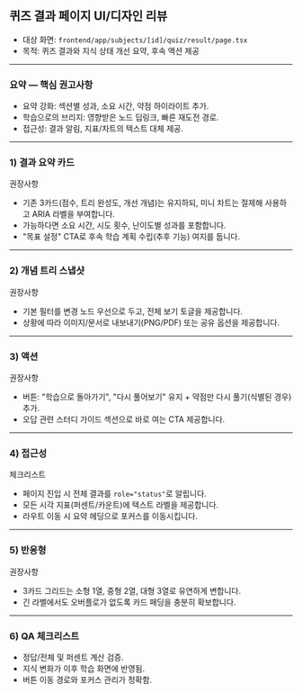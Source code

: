 ## 퀴즈 결과 페이지 UI/디자인 리뷰

- 대상 화면: `frontend/app/subjects/[id]/quiz/result/page.tsx`
- 목적: 퀴즈 결과와 지식 상태 개선 요약, 후속 액션 제공

---

### 요약 — 핵심 권고사항
- 요약 강화: 섹션별 성과, 소요 시간, 약점 하이라이트 추가.
- 학습으로의 브리지: 영향받은 노드 딥링크, 빠른 재도전 경로.
- 접근성: 결과 알림, 지표/차트의 텍스트 대체 제공.

---

### 1) 결과 요약 카드

권장사항
- 기존 3카드(점수, 트리 완성도, 개선 개념)는 유지하되, 미니 차트는 절제해 사용하고 ARIA 라벨을 부여합니다.
- 가능하다면 소요 시간, 시도 횟수, 난이도별 성과를 포함합니다.
- "목표 설정" CTA로 후속 학습 계획 수립(추후 기능) 여지를 둡니다.

---

### 2) 개념 트리 스냅샷

권장사항
- 기본 필터를 변경 노드 우선으로 두고, 전체 보기 토글을 제공합니다.
- 상황에 따라 이미지/문서로 내보내기(PNG/PDF) 또는 공유 옵션을 제공합니다.

---

### 3) 액션

권장사항
- 버튼: "학습으로 돌아가기", "다시 풀어보기" 유지 + 약점만 다시 풀기(식별된 경우) 추가.
- 오답 관련 스터디 가이드 섹션으로 바로 여는 CTA 제공합니다.

---

### 4) 접근성

체크리스트
- 페이지 진입 시 전체 결과를 `role="status"`로 알립니다.
- 모든 시각 지표(퍼센트/카운트)에 텍스트 라벨을 제공합니다.
- 라우트 이동 시 요약 헤딩으로 포커스를 이동시킵니다.

---

### 5) 반응형

권장사항
- 3카드 그리드는 소형 1열, 중형 2열, 대형 3열로 유연하게 변합니다.
- 긴 라벨에서도 오버플로가 없도록 카드 패딩을 충분히 확보합니다.

---

### 6) QA 체크리스트
- 정답/전체 및 퍼센트 계산 검증.
- 지식 변화가 이후 학습 화면에 반영됨.
- 버튼 이동 경로와 포커스 관리가 정확함.
